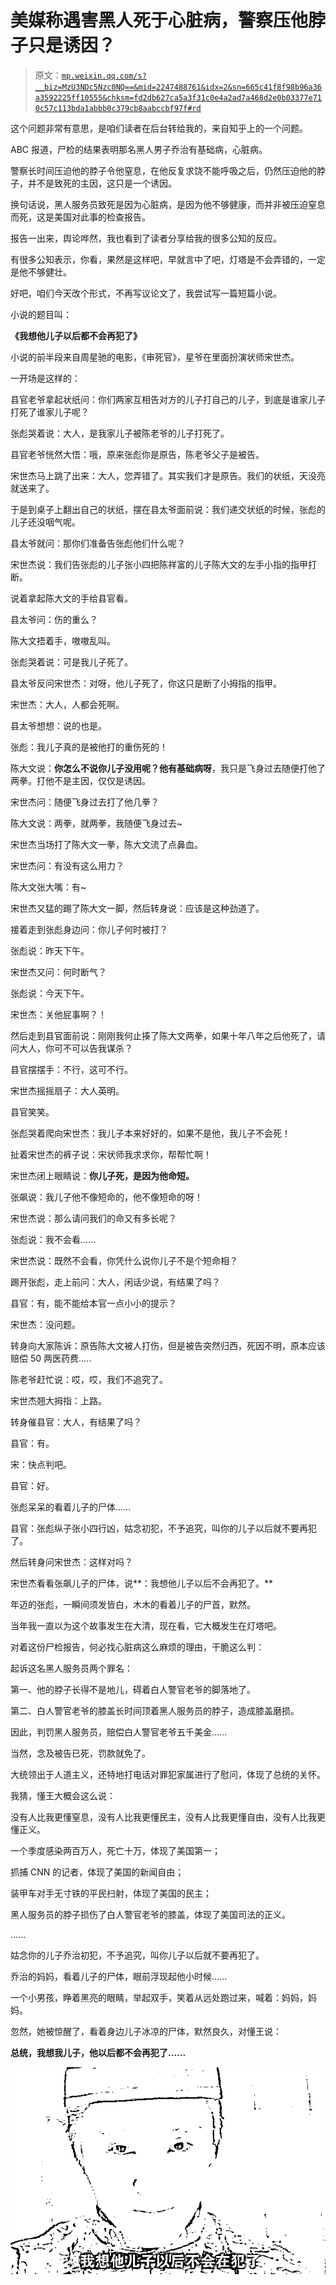 # 美媒称遇害黑人死于心脏病，警察压他脖子只是诱因？

> 原文：[`mp.weixin.qq.com/s?__biz=MzU3NDc5Nzc0NQ==&mid=2247488761&idx=2&sn=665c41f8f98b96a36a3592225ff10555&chksm=fd2db627ca5a3f31c0e4a2ad7a468d2e0b03377e710c57c113bda1abbb0c379cb8aabccbf97f#rd`](http://mp.weixin.qq.com/s?__biz=MzU3NDc5Nzc0NQ==&mid=2247488761&idx=2&sn=665c41f8f98b96a36a3592225ff10555&chksm=fd2db627ca5a3f31c0e4a2ad7a468d2e0b03377e710c57c113bda1abbb0c379cb8aabccbf97f#rd)

这个问题非常有意思，是咱们读者在后台转给我的，来自知乎上的一个问题。

ABC 报道，尸检的结果表明那名黑人男子乔治有基础病，心脏病。

警察长时间压迫他的脖子令他窒息，在他反复求饶不能呼吸之后，仍然压迫他的脖子，并不是致死的主因，这只是一个诱因。 

换句话说，黑人服务员致死是因为心脏病，是因为他不够健康，而并非被压迫窒息而死，这是美国对此事的检查报告。

报告一出来，舆论哗然，我也看到了读者分享给我的很多公知的反应。 

有很多公知表示，你看，果然是这样吧，早就言中了吧，灯塔是不会弄错的，一定是他不够健壮。

好吧，咱们今天改个形式，不再写议论文了，我尝试写一篇短篇小说。

小说的题目叫：

**《我想他儿子以后都不会再犯了》**

小说的前半段来自周星驰的电影，《审死官》，星爷在里面扮演状师宋世杰。

一开场是这样的：

县官老爷拿起状纸问：你们两家互相告对方的儿子打自己的儿子，到底是谁家儿子打死了谁家儿子呢？

张彪哭着说：大人，是我家儿子被陈老爷的儿子打死了。

县官老爷恍然大悟：哦，原来张彪你是原告，陈老爷父子是被告。 

宋世杰马上跳了出来：大人，您弄错了。其实我们才是原告。我们的状纸，天没亮就送来了。 

于是到桌子上翻出自己的状纸，摆在县太爷面前说：我们递交状纸的时候，张彪的儿子还没咽气呢。

县太爷就问：那你们准备告张彪他们什么呢？ 

宋世杰说：我们告张彪的儿子张小四把陈祥富的儿子陈大文的左手小指的指甲打断。

说着拿起陈大文的手给县官看。

县太爷问：伤的重么？

陈大文捂着手，嗷嗷乱叫。

张彪哭着说：可是我儿子死了。

县太爷反问宋世杰：对呀，他儿子死了，你这只是断了小拇指的指甲。

宋世杰：大人，人都会死啊。

县太爷想想：说的也是。

张彪：我儿子真的是被他打的重伤死的！

陈大文说：**你怎么不说你儿子没用呢？他有基础病呀**，我只是飞身过去随便打他了两拳。打他不是主因，仅仅是诱因。

宋世杰问：随便飞身过去打了他几拳？

陈大文说：两拳，就两拳，我随便飞身过去~

宋世杰当场打了陈大文一拳，陈大文流了点鼻血。

宋世杰问：有没有这么用力？

陈大文张大嘴：有~

宋世杰又猛的踢了陈大文一脚，然后转身说：应该是这种劲道了。

接着走到张彪身边问：你儿子何时被打？

张彪说：昨天下午。 

宋世杰又问：何时断气？

张彪说：今天下午。

宋世杰：关他屁事啊？！

然后走到县官面前说：刚刚我何止揍了陈大文两拳，如果十年八年之后他死了，请问大人，你可不可以告我谋杀？

县官摆摆手：不行，这可不行。

宋世杰摇摇扇子：大人英明。

县官笑笑。

张彪哭着爬向宋世杰：我儿子本来好好的，如果不是他，我儿子不会死！

扯着宋世杰的裤子说：宋状师我求求你，帮帮忙啊！

宋世杰闭上眼睛说：**你儿子死，是因为他命短。**

张飙说：我儿子他不像短命的，他不像短命的呀！

宋世杰说：那么请问我们的命又有多长呢？

张彪说：我不会看......

宋世杰说：既然不会看，你凭什么说你儿子不是个短命相？

踢开张彪，走上前问：大人，闲话少说，有结果了吗？

县官：有，能不能给本官一点小小的提示？

宋世杰：没问题。

转身向大家陈诉：原告陈大文被人打伤，但是被告突然归西，死因不明，原本应该赔偿 50 两医药费.....

陈老爷赶忙说：哎，哎，我们不追究了。

宋世杰翘大拇指：上路。

转身催县官：大人，有结果了吗？

县官：有。

宋：快点判吧。

县官：好。

张彪呆呆的看着儿子的尸体……

县官：张彪纵子张小四行凶，姑念初犯，不予追究，叫你的儿子以后就不要再犯了。

然后转身问宋世杰：这样对吗？

宋世杰看看张飙儿子的尸体，说**：我想他儿子以后不会再犯了。**

年迈的张彪，一瞬间须发皆白，木木的看着儿子的尸首，默然。

当年我一直以为这个故事发生在大清，现在看，它大概发生在灯塔吧。

对着这份尸检报告，何必找心脏病这么麻烦的理由，干脆这么判： 

起诉这名黑人服务员两个罪名：

第一、他的脖子长得不是地儿，碍着白人警官老爷的脚落地了。

第二、白人警官老爷的膝盖长时间顶着黑人服务员的脖子，造成膝盖磨损。

因此，判罚黑人服务员，赔偿白人警官老爷五千美金……

当然，念及被告已死，罚款就免了。

大统领出于人道主义，还特地打电话对罪犯家属进行了慰问，体现了总统的关怀。

我猜，懂王大概会这么说：

没有人比我更懂窒息，没有人比我更懂民主，没有人比我更懂自由，没有人比我更懂正义。

一个季度感染两百万人，死亡十万，体现了美国第一；

抓捕 CNN 的记者，体现了美国的新闻自由； 

装甲车对手无寸铁的平民扫射，体现了美国的民主；

黑人服务员的脖子损伤了白人警官老爷的膝盖，体现了美国司法的正义。

......

姑念你的儿子乔治初犯，不予追究，叫你儿子以后就不要再犯了。 

乔治的妈妈，看着儿子的尸体，眼前浮现起他小时候......

一个小男孩，睁着黑亮的眼睛，举起双手，笑着从远处跑过来，喊着：妈妈，妈妈。

忽然，她被惊醒了，看着身边儿子冰凉的尸体，默然良久，对懂王说： 

**总统，我想我儿子，他以后都不会再犯了......**

![](img/f99a2c11cb5a8fd253c69a3572f80a16.png)